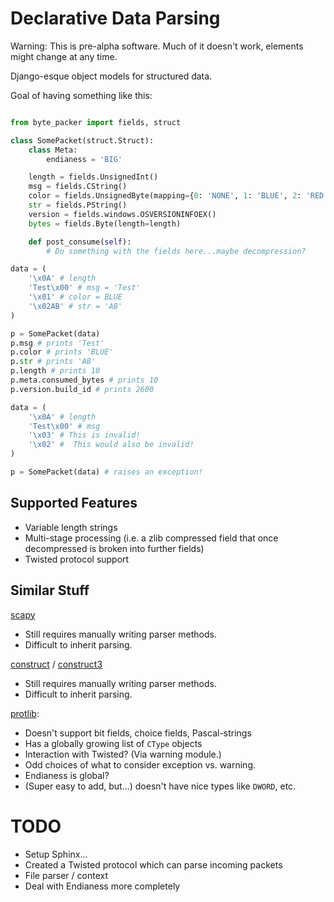 Declarative Data Parsing
========================

Warning: This is pre-alpha software. Much of it doesn't work, elements might
change at any time.

Django-esque object models for structured data.

Goal of having something like this:

```python

from byte_packer import fields, struct

class SomePacket(struct.Struct):
    class Meta:
        endianess = 'BIG'

    length = fields.UnsignedInt()
    msg = fields.CString()
    color = fields.UnsignedByte(mapping={0: 'NONE', 1: 'BLUE', 2: 'RED'})
    str = fields.PString()
    version = fields.windows.OSVERSIONINFOEX()
    bytes = fields.Byte(length=length)

    def post_consume(self):
        # Do something with the fields here...maybe decompression?

data = (
    '\x0A' # length
    'Test\x00' # msg = 'Test'
    '\x01' # color = BLUE
    '\x02AB' # str = 'AB'
)

p = SomePacket(data)
p.msg # prints 'Test'
p.color # prints 'BLUE'
p.str # prints 'AB'
p.length # prints 10
p.meta.consumed_bytes # prints 10
p.version.build_id # prints 2600

data = (
    '\x0A' # length
    'Test\x00' # msg
    '\x03' # This is invalid!
    '\x02' #  This would also be invalid!
)

p = SomePacket(data) # raises an exception!
```

Supported Features
------------------

* Variable length strings
* Multi-stage processing (i.e. a zlib compressed field that once decompressed is broken into further fields)
* Twisted protocol support

Similar Stuff
-------------

[scapy](http://secdev.org/projects/scapy/)
* Still requires manually writing parser methods.
* Difficult to inherit parsing.

[construct](http://construct.readthedocs.org/en/latest/) / [construct3](http://tomerfiliba.com/blog/Survey-of-Construct3/)
* Still requires manually writing parser methods.
* Difficult to inherit parsing.

[protlib](http://courtwright.org/protlib/):
* Doesn't support bit fields, choice fields, Pascal-strings
* Has a globally growing list of `CType` objects
* Interaction with Twisted? (Via warning module.)
* Odd choices of what to consider exception vs. warning.
* Endianess is global?
* (Super easy to add, but...) doesn't have nice types like `DWORD`, etc.


TODO
====

* Setup Sphinx...
* Created a Twisted protocol which can parse incoming packets
* File parser / context
* Deal with Endianess more completely
